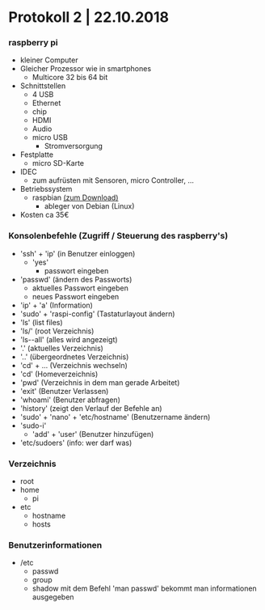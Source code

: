 # Protokoll 2 | 22.10.2018

### raspberry pi
   * kleiner Computer
   * Gleicher Prozessor wie in smartphones
      * Multicore 32 bis 64 bit
   * Schnittstellen
      * 4 USB
      * Ethernet
      * chip
      * HDMI
      * Audio
      * micro USB
         * Stromversorgung
   * Festplatte
      * micro SD-Karte
   * IDEC
      * zum aufrüsten mit Sensoren, micro Controller, ...
   * Betriebssystem
      * raspbian [(zum Download)](https://www.raspberrypi.org/downloads/)
         * ableger von Debian (Linux)
   * Kosten ca 35€
   
### Konsolenbefehle (Zugriff / Steuerung des raspberry's)
   * 'ssh' + 'ip' (in Benutzer einloggen)
      * 'yes'
         * passwort eingeben
   * 'passwd' (ändern des Passworts)
      * aktuelles Passwort eingeben
      * neues Passwort eingeben
   * 'ip' + 'a' (Information)
   * 'sudo' + 'raspi-config' (Tastaturlayout ändern)
   * 'ls' (list files)
   * 'ls/' (root Verzeichnis)
   * 'ls--all' (alles wird angezeigt)
   * '.' (aktuelles Verzeichnis)
   * '..' (übergeordnetes Verzeichnis)
   * 'cd' + ... (Verzeichnis wechseln)
   * 'cd' (Homeverzeichnis)
   * 'pwd' (Verzeichnis in dem man gerade Arbeitet)
   * 'exit' (Benutzer Verlassen)
   * 'whoami' (Benutzer abfragen)
   * 'history' (zeigt den Verlauf der Befehle an)
   * 'sudo' + 'nano' + 'etc/hostname' (Benutzername ändern)
   * 'sudo-i'
      * 'add' + 'user' (Benutzer hinzufügen)
   * 'etc/sudoers' (info: wer darf was)
   
### Verzeichnis
   * root
   * home
      * pi
   * etc
      * hostname
      * hosts
### Benutzerinformationen
   * /etc
      * passwd
      * group
      * shadow
   mit dem Befehl 'man passwd' bekommt man informationen ausgegeben
